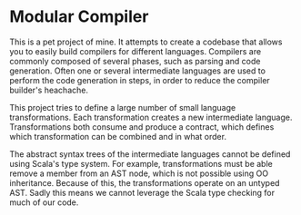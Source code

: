 Modular Compiler
===============

This is a pet project of mine. It attempts to create a codebase that allows you to easily build compilers for different languages. Compilers are commonly composed of several phases, such as parsing and code generation. Often one or several intermediate languages are used to perform the code generation in steps, in order to reduce the compiler builder's heachache. 

This project tries to define a large number of small language transformations. Each transformation creates a new intermediate language. Transformations both consume and produce a contract, which defines which transformation can be combined and in what order.

The abstract syntax trees of the intermediate languages cannot be defined using Scala's type system. For example, transformations must be able remove a member from an AST node, which is not possible using OO inheritance. Because of this, the transformations operate on an untyped AST. Sadly this means we cannot leverage the Scala type checking for much of our code.
